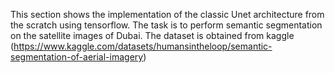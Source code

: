 
This section shows the implementation of the classic Unet architecture from the scratch using tensorflow.
The task is to perform semantic segmentation on the satellite images of Dubai. The dataset is obtained from kaggle (https://www.kaggle.com/datasets/humansintheloop/semantic-segmentation-of-aerial-imagery)
